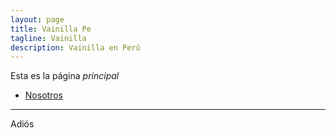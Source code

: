```yaml
---
layout: page
title: Vainilla Pe
tagline: Vainilla
description: Vainilla en Perú
---
```


Esta es la página _principal_

- [Nosotros](pages/about.html)

---

Adiós
